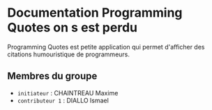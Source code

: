 # Documentation Programming Quotes on s est perdu

Programming Quotes est petite application qui permet d'afficher des citations humouristique de programmeurs. 

## Membres du groupe

- `initiateur` : CHAINTREAU Maxime
- `contributeur 1` : DIALLO Ismael
